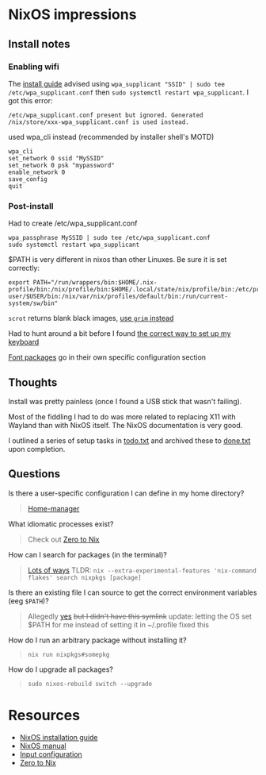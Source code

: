 # NixOS impressions

## Install notes

### Enabling wifi

The [install guide][NixOS installation guide] advised using `wpa_supplicant "SSID" | sudo tee /etc/wpa_supplicant.conf` then `sudo systemctl restart wpa_supplicant`. I got this error:

    /etc/wpa_supplicant.conf present but ignored. Generated /nix/store/xxx-wpa_supplicant.conf is used instead.

used wpa_cli instead (recommended by installer shell's MOTD)

    wpa_cli
    set_network 0 ssid "MySSID"
    set_network 0 psk "mypassword"
    enable_network 0
    save_config
    quit

### Post-install

Had to create /etc/wpa_supplicant.conf

    wpa_passphrase MySSID | sudo tee /etc/wpa_supplicant.conf
    sudo systemctl restart wpa_supplicant

$PATH is very different in nixos than other Linuxes. Be sure it is set correctly:

    export PATH="/run/wrappers/bin:$HOME/.nix-profile/bin:/nix/profile/bin:$HOME/.local/state/nix/profile/bin:/etc/profiles/per-user/$USER/bin:/nix/var/nix/profiles/default/bin:/run/current-system/sw/bin"

`scrot` returns blank black images, [use `grim` instead][Screenshots]

Had to hunt around a bit before I found [the correct way to set up my keyboard][Input configuration]

[Font packages][Fonts in NixOS] go in their own specific configuration section

## Thoughts
Install was pretty painless (once I found a USB stick that wasn't failing).

Most of the fiddling I had to do was more related to replacing X11 with Wayland than with NixOS itself. The NixOS documentation is very good.

I outlined a series of setup tasks in [todo.txt][] and archived these to [done.txt][] upon completion.

## Questions

Is there a user-specific configuration I can define in my home directory?

> [Home-manager][]

What idiomatic processes exist?

> Check out [Zero to Nix][]

How can I search for packages (in the terminal)?

> [Lots of ways][Searching packages]
> TLDR: `nix --extra-experimental-features 'nix-command flakes' search nixpkgs [package]`

Is there an existing file I can source to get the correct environment variables (eeg `$PATH`)?

> Allegedly [yes][NixOS user environments] ~~but I didn't have this symlink~~
> update: letting the OS set $PATH for me instead of setting it in ~/.profile fixed this

How do I run an arbitrary package without installing it?

> `nix run nixpkgs#somepkg`

How do I upgrade all packages?

> `sudo nixos-rebuild switch --upgrade`

# Resources
* [NixOS installation guide][]
* [NixOS manual][]
* [Input configuration][]
* [Zero to Nix][]

[NixOS installation guide]: https://nixos.wiki/wiki/NixOS_Installation_Guide
[NixOS manual]: https://nixos.org/manual/nixos/stable/
[Input configuration]: https://github.com/swaywm/sway/wiki#input-configuration
[Screenshots]: https://github.com/swaywm/sway/wiki#taking-screenshots
[Searching packages]: https://nixos.wiki/wiki/Searching_packages
[Zero to Nix]: https://zero-to-nix.com/start
[Fonts in NixOS]: https://nixos.wiki/wiki/Fonts
[todo.txt]: ./todo.txt
[done.txt]: ./done.txt
[NixOS user environments]: https://nixos.wiki/wiki/User_Environment
[Home-manager]: https://nixos.wiki/wiki/Home_Manager
